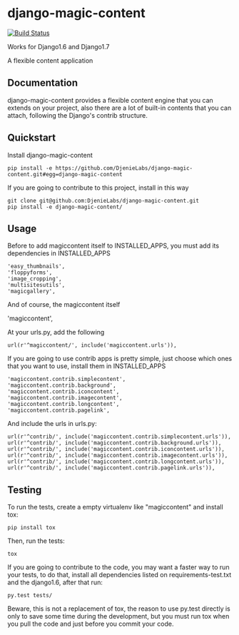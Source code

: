 # django-magic-content

[![Build Status](https://drone.io/github.com/DjenieLabs/django-magic-content/status.png)](https://drone.io/github.com/DjenieLabs/django-magic-content/latest)

Works for Django1.6 and Django1.7

A flexible content application

## Documentation

django-magic-content provides a flexible content engine that you can extends
on your project, also there are a lot of built-in contents that you can attach,
following the Django's contrib structure.


## Quickstart

Install django-magic-content

    pip install -e https://github.com/DjenieLabs/django-magic-content.git#egg=django-magic-content

If you are going to contribute to this project, install in this way

    git clone git@github.com:DjenieLabs/django-magic-content.git
    pip install -e django-magic-content/


## Usage

Before to add magiccontent itself to INSTALLED_APPS, you must add its dependencies
in INSTALLED_APPS

    'easy_thumbnails',
    'floppyforms',
    'image_cropping',
    'multisitesutils',
    'magicgallery',

And of course, the magiccontent itself

   'magiccontent',


At your urls.py, add the following

    url(r'^magiccontent/', include('magiccontent.urls')),


If you are going to use contrib apps is pretty simple, just choose which ones
that you want to use, install them in INSTALLED_APPS

    'magiccontent.contrib.simplecontent',
    'magiccontent.contrib.background',
    'magiccontent.contrib.iconcontent',
    'magiccontent.contrib.imagecontent',
    'magiccontent.contrib.longcontent',
    'magiccontent.contrib.pagelink',


And include the urls in urls.py:

    url(r'^contrib/', include('magiccontent.contrib.simplecontent.urls')),
    url(r'^contrib/', include('magiccontent.contrib.background.urls')),
    url(r'^contrib/', include('magiccontent.contrib.iconcontent.urls')),
    url(r'^contrib/', include('magiccontent.contrib.imagecontent.urls')),
    url(r'^contrib/', include('magiccontent.contrib.longcontent.urls')),
    url(r'^contrib/', include('magiccontent.contrib.pagelink.urls')),


## Testing

To run the tests, create a empty virtualenv like "magiccontent" and install tox:

    pip install tox

Then, run the tests:

    tox

If you are going to contribute to the code, you may want a faster way to run your
tests, to do that, install all dependencies listed on requirements-test.txt and the
django1.6, after that run:

    py.test tests/

Beware, this is not a replacement of tox, the reason to use py.test directly is only
to save some time during the development, but you must run tox when you pull the code
and just before you commit your code.